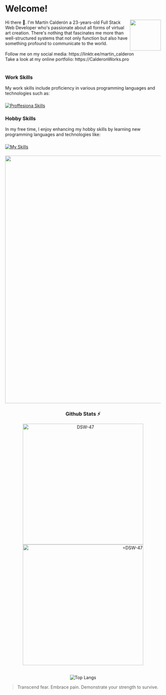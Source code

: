 # Welcome!
<div>
  <a href="https://github.com/DSW-47" title="Go to Source">
  <img align=right width=100 src="https://i.pinimg.com/originals/d0/19/72/d019725ef4da31a294694f31a3702297.gif" />
   </a>
</div>
Hi there 👋. I'm Martín Calderón a 23-years-old Full Stack Web Developer who's passionate about all forms of virtual art creation. There's nothing that fascinates me more than well-structured systems that not only function but also have something profound to communicate to the world.
<br/>
<br/>
Follow me on my social media: https://linktr.ee/martin_calderon
<br/>
Take a look at my online portfolio: https://CalderonWorks.pro
<br/><br/>

### Work Skills
My work skills include proficiency in various programming languages and technologies such as:
###
[![Proffesiona Skills](https://skillicons.dev/icons?i=laravel,react,nodejs,vuejs,wordpress,js,php,bootstrap,css,html,mysql,figma,xd,vscode)](https://skillicons.dev)
### Hobby Skills
In my free time, I enjoy enhancing my hobby skills by learning new programming languages and technologies like:
###
[![My Skills](https://skillicons.dev/icons?i=electron,java,cs,cpp,unity)](https://skillicons.dev)
####

<div align=center>
   <a href="https://github.com/DSW-47" title="Go to Source">
      <img align="center" width=800 src="https://github.com/DSW-47/DSW-47/assets/71650407/fb8786db-86cd-4477-b566-4eff8a47f68a" />
    </a>
</div>


<div align=center>
  
  ### Github Stats ⚡
  
  <!-- mi perfil stats de racha-->

  <a href="https://github.com/DSW-47" title="Go to Source">
    <img  width=390 src="https://github-readme-streak-stats.herokuapp.com/?user=DSW-47&show_icons=true&theme=radical&hide_border=true&pretty=true" alt="DSW-47" />
  </a>

 <!-- mi perfil commits git con icono github-->

  <a align=right href="https://github.com/DSW-47" title="Go to Source">
    <img  width=390 src="https://github-readme-stats.vercel.app/api?username=DSW-47&show_icons=true&theme=radical&hide_border=true&pretty=true&rank_icon=github" alt="=DSW-47" /> 
  </a>
  </div>
<br/>
<div align=center>


<!-- mini lenguajes de programaacion git-->
    
  ![Top Langs](https://github-readme-stats.vercel.app/api/top-langs/?username=dsw-47\&layout=compact&show_icons=true&theme=radical&hide_border=true&pretty=true)
  
</div>

> Transcend fear. Embrace pain. Demonstrate your strength to survive.

<!--a-->
